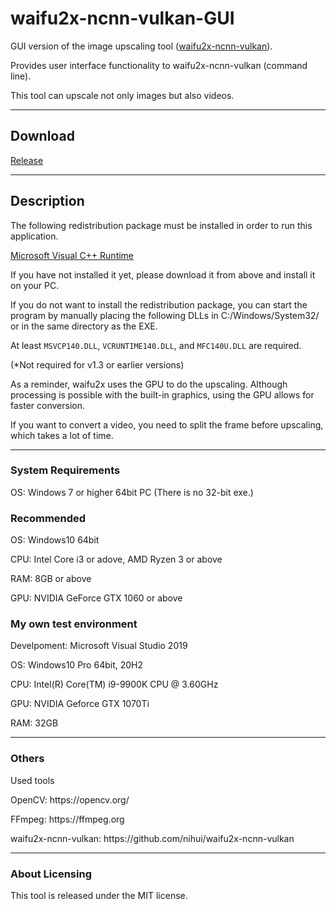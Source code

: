 # waifu2x-ncnn-vulkan-GUI

GUI version of the image upscaling tool ([waifu2x-ncnn-vulkan](https://github.com/nihui/waifu2x-ncnn-vulkan)).
<p>Provides user interface functionality to waifu2x-ncnn-vulkan (command line). </p>
<p>This tool can upscale not only images but also videos. </p>

---

## Download

[Release](https://github.com/XyLe-GBP/waifu2x-ncnn-vulkan-GUI/releases)

---

## Description

The following redistribution package must be installed in order to run this application.

[Microsoft Visual C++ Runtime](https://aka.ms/vs/16/release/VC_redist.x64.exe)

If you have not installed it yet, please download it from above and install it on your PC.

If you do not want to install the redistribution package, you can start the program by manually placing the following DLLs in C:/Windows/System32/ or in the same directory as the EXE.

At least <code>MSVCP140.DLL</code>, <code>VCRUNTIME140.DLL</code>, and <code>MFC140U.DLL</code> are required.

(*Not required for v1.3 or earlier versions)

As a reminder, waifu2x uses the GPU to do the upscaling. Although processing is possible with the built-in graphics, using the GPU allows for faster conversion.

If you want to convert a video, you need to split the frame before upscaling, which takes a lot of time.

---

### System Requirements

<p>OS: Windows 7 or higher 64bit PC (There is no 32-bit exe.)</p>

### Recommended

<p>OS: Windows10 64bit</p>
<p>CPU: Intel Core i3 or adove, AMD Ryzen 3 or above</p>
<p>RAM: 8GB or above</p>
<p>GPU: NVIDIA GeForce GTX 1060 or above</p>

### My own test environment

<p>Develpoment: Microsoft Visual Studio 2019</p>
<p>OS: Windows10 Pro 64bit, 20H2</p>
<p>CPU: Intel(R) Core(TM) i9-9900K CPU @ 3.60GHz</p>
<p>GPU: NVIDIA Geforce GTX 1070Ti</p>
<p>RAM: 32GB</p>

---

### Others

<p>Used tools</p>
<p>OpenCV: https://opencv.org/</p>
<p>FFmpeg: https://ffmpeg.org</p>
<p>waifu2x-ncnn-vulkan: https://github.com/nihui/waifu2x-ncnn-vulkan</p>

---

### About Licensing

<p>This tool is released under the MIT license.</p>
